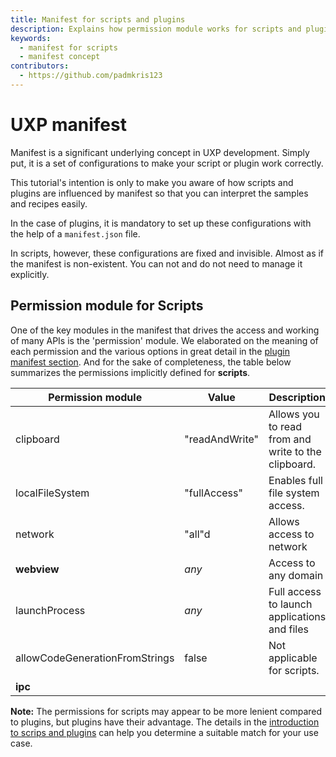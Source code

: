 ```yaml
---
title: Manifest for scripts and plugins
description: Explains how permission module works for scripts and plugins
keywords:
  - manifest for scripts
  - manifest concept
contributors:
  - https://github.com/padmkris123
---
```


# UXP manifest

Manifest is a significant underlying concept in UXP development. Simply put, it is a set of configurations to make your script or plugin work correctly. 

This tutorial's intention is only to make you aware of how scripts and plugins are influenced by manifest so that you can interpret the samples and recipes easily. 

In the case of plugins, it is mandatory to set up these configurations with the help of a `manifest.json` file.

In scripts, however, these configurations are fixed and invisible. Almost as if the manifest is non-existent. You can not and do not need to manage it explicitly. 

## Permission module for Scripts

One of the key modules in the manifest that drives the access and working of many APIs is the 'permission' module.  We elaborated on the meaning of each permission and the various options in great detail in the [plugin manifest section](../../../plugins/concepts/manifest/#permissionsdefinition). And for the sake of completeness, the table below summarizes the permissions implicitly defined for **scripts**.

<table columnWidths="20,20,60">
    <thead>
        <tr>
            <th>Permission module</th>
            <th>Value</th>
            <th>Description</th>
        </tr>
    </thead>
    <tbody>
        <tr>
            <td><inlineCode>clipboard</inlineCode></td>
            <td><inlineCode>"readAndWrite"</inlineCode></td>
            <td>Allows you to read from and write to the clipboard.</td>
        </tr>
        <tr>
            <td><inlineCode>localFileSystem</inlineCode></td>
            <td><inlineCode>"fullAccess"</inlineCode></td>
            <td>Enables full file system access.</td>
        </tr>
        <tr>
            <td><inlineCode>network</inlineCode></td>
            <td><inlineCode>"all"</inlineCode>d</td>
            <td>Allows access to network</td>
        </tr>
        <tr>
            <td><b>webview</b></td>
            <td><i>any</i></td>
            <td>Access to any domain</td>
        </tr>
        <tr>
            <td><inlineCode>launchProcess</inlineCode></td>
            <td><i>any</i></td>
            <td>Full access to launch applications and files</td>
        </tr>
        <tr>
            <td><inlineCode>allowCodeGenerationFromStrings</inlineCode></td>
            <td>false</td>
            <td>Not applicable for scripts.</td>
        </tr>
        <tr>
            <td><b>ipc</b></td>
            <td></td>
            <td></td>
        </tr>
    </tbody>
</table>

**Note:** The permissions for scripts may appear to be more lenient compared to plugins, but plugins have their advantage. The details in the [introduction to scrips and plugins](../../../introduction/next-steps/script-and-plugin/) can help you determine a suitable match for your use case.
